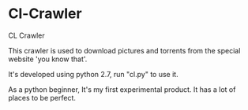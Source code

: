 # Cl-Crawler
CL Crawler


This crawler is used to download pictures and torrents from the special website 'you know that'.

It's developed using python 2.7, run "cl.py" to use it.

As a python beginner, It's my first experimental product. It has a lot of places to be perfect.
